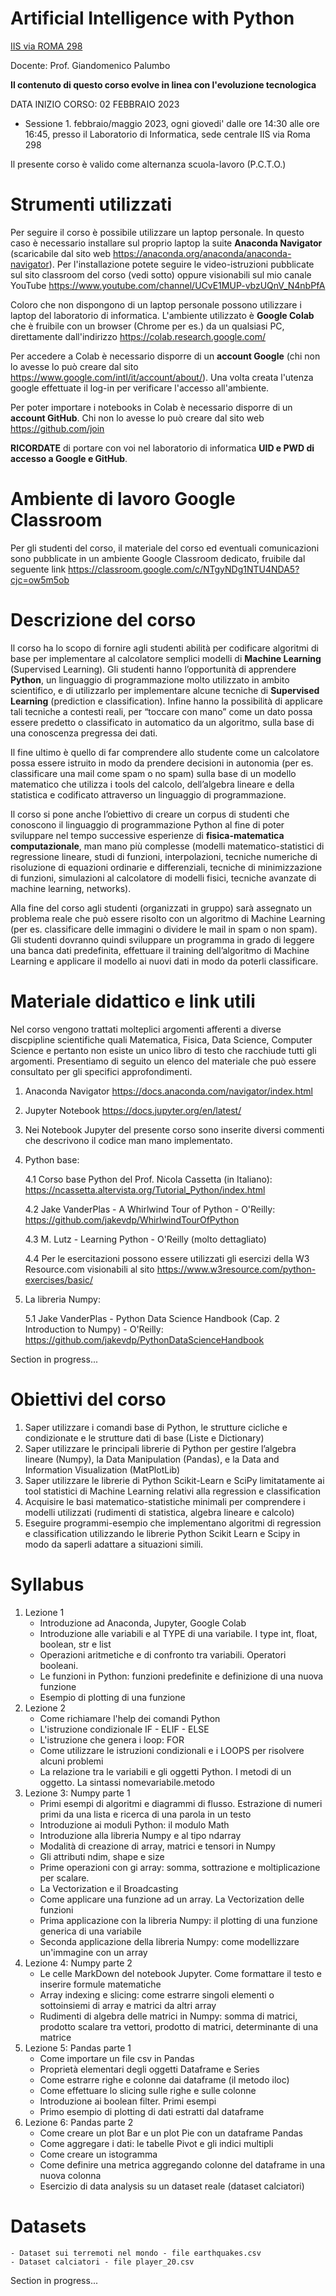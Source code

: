 # Artificial Intelligence with Python
[IIS via ROMA 298](https://www.liceoguidonia.edu.it/)

Docente: Prof. Giandomenico Palumbo

**Il contenuto di questo corso evolve in linea con l'evoluzione tecnologica**

DATA INIZIO CORSO: 02 FEBBRAIO 2023

* Sessione 1. febbraio/maggio 2023, ogni giovedi' dalle ore 14:30 alle ore 16:45, presso il Laboratorio di Informatica, sede centrale IIS via Roma 298

Il presente corso è valido come alternanza scuola-lavoro (P.C.T.O.)

# Strumenti utilizzati
Per seguire il corso è possibile utilizzare un laptop personale.
In questo caso è necessario installare sul proprio laptop la suite **Anaconda Navigator** (scaricabile dal sito web https://anaconda.org/anaconda/anaconda-navigator). Per l'installazione potete seguire le video-istruzioni pubblicate sul sito classroom del corso (vedi sotto) oppure visionabili sul mio canale YouTube https://www.youtube.com/channel/UCvE1MUP-vbzUQnV_N4nbPfA

Coloro che non dispongono di un laptop personale possono utilizzare i laptop del laboratorio di informatica. L'ambiente utilizzato è **Google Colab** che è fruibile con un browser (Chrome per es.) da un qualsiasi PC, direttamente dall'indirizzo https://colab.research.google.com/ 

Per accedere a Colab è necessario disporre di un **account Google** (chi non lo avesse lo può creare dal sito https://www.google.com/intl/it/account/about/). Una volta creata l'utenza google effettuate il log-in per verificare l'accesso all'ambiente. 

Per poter importare i notebooks in Colab è necessario disporre di un **account GitHub**. Chi non lo avesse lo può creare dal sito web https://github.com/join

**RICORDATE** di portare con voi nel laboratorio di informatica **UID e PWD di accesso a Google e GitHub**.

# Ambiente di lavoro Google Classroom
Per gli studenti del corso, il materiale del corso ed eventuali comunicazioni sono pubblicate in un ambiente Google Classroom dedicato, fruibile dal seguente link
https://classroom.google.com/c/NTgyNDg1NTU4NDA5?cjc=ow5m5ob

# Descrizione del corso

Il corso ha lo scopo di fornire agli studenti abilità per codificare algoritmi di base per implementare al calcolatore semplici modelli di **Machine Learning** (Supervised Learning). Gli studenti hanno l’opportunità di apprendere **Python**, un linguaggio di programmazione molto utilizzato in ambito  scientifico, e di utilizzarlo per implementare alcune tecniche di **Supervised Learning** (prediction e classification). Infine hanno la possibilità di applicare tali tecniche a contesti reali, per “toccare con mano” come un dato possa essere predetto o classificato in automatico da un algoritmo, sulla base di una conoscenza pregressa dei dati.
 
Il fine ultimo è quello di far comprendere allo studente come un calcolatore possa essere istruito in modo da prendere decisioni in autonomia (per es. classificare una mail come spam o no spam) sulla base di un modello matematico che utilizza i tools del calcolo, dell’algebra lineare e della statistica e codificato attraverso un linguaggio di programmazione.

Il corso si pone anche l’obiettivo di creare un corpus di studenti che conoscono il linguaggio di programmazione Python al fine di poter sviluppare nel tempo successive esperienze di **fisica-matematica computazionale**, man mano più complesse (modelli matematico-statistici di regressione lineare, studi di funzioni, interpolazioni, tecniche numeriche di risoluzione di equazioni ordinarie e differenziali, tecniche di minimizzazione di funzioni, simulazioni al calcolatore di modelli fisici, tecniche avanzate di machine learning, networks). 

Alla fine del corso agli studenti (organizzati in gruppo) sarà assegnato un problema reale che può essere risolto con un algoritmo di Machine Learning (per es. classificare delle immagini o dividere le mail in spam o non spam). Gli studenti dovranno quindi sviluppare un programma in grado di leggere una banca dati predefinita, effettuare il training dell’algoritmo di Machine Learning e applicare il modello ai nuovi dati in modo da poterli classificare.  
   
# Materiale didattico e link utili
Nel corso vengono trattati molteplici argomenti afferenti a diverse discpipline scientifiche quali Matematica, Fisica, Data Science, Computer Science e pertanto non esiste un unico libro di testo che racchiude tutti gli argomenti. 
Presentiamo di seguito un elenco del materiale che può essere consultato per gli specifici approfondimenti.

1. Anaconda Navigator
https://docs.anaconda.com/navigator/index.html
2. Jupyter Notebook
https://docs.jupyter.org/en/latest/
3. Nei Notebook Jupyter del presente corso sono inserite diversi commenti che descrivono il codice man mano implementato.
4. Python base:

    4.1 Corso base Python del Prof. Nicola Cassetta (in Italiano): https://ncassetta.altervista.org/Tutorial_Python/index.html

    4.2 Jake VanderPlas - A Whirlwind Tour of Python - O'Reilly: https://github.com/jakevdp/WhirlwindTourOfPython

    4.3 M. Lutz - Learning Python - O'Reilly (molto dettagliato)

    4.4 Per le esercitazioni possono essere utilizzati gli esercizi della W3 Resource.com visionabili al sito https://www.w3resource.com/python-exercises/basic/

5. La libreria Numpy:

    5.1 Jake VanderPlas - Python Data Science Handbook (Cap. 2 Introduction to Numpy) - O'Reilly: https://github.com/jakevdp/PythonDataScienceHandbook

Section in progress...

# Obiettivi del corso
1. Saper utilizzare i comandi base di Python, le strutture cicliche e condizionate e le strutture dati di base (Liste e Dictionary)
2. Saper utilizzare le principali librerie di Python per gestire l’algebra lineare (Numpy), la Data Manipulation (Pandas), e la Data and Information Visualization (MatPlotLib)
3. Saper utilizzare le librerie di Python Scikit-Learn e SciPy limitatamente ai tool statistici di Machine Learning relativi alla regression e classification
4. Acquisire le basi matematico-statistiche minimali per comprendere i modelli utilizzati (rudimenti di statistica, algebra lineare e calcolo)
5. Eseguire programmi-esempio che implementano algoritmi di regression e classification utilizzando le librerie Python Scikit Learn e Scipy in modo da saperli adattare a situazioni simili.

# Syllabus

1. Lezione 1
    - Introduzione ad Anaconda, Jupyter, Google Colab
    - Introduzione alle variabili e al TYPE di una variabile. I type int, float, boolean, str e list
    - Operazioni aritmetiche e di confronto tra variabili. Operatori booleani.
    - Le funzioni in Python: funzioni predefinite e definizione di una nuova funzione
    - Esempio di plotting di una funzione
2. Lezione 2
    - Come richiamare l'help dei comandi Python
    - L'istruzione condizionale IF - ELIF - ELSE
    - L'istruzione che genera i loop: FOR 
    - Come utilizzare le istruzioni condizionali e i LOOPS per risolvere alcuni problemi
    - La relazione tra le variabili e gli oggetti Python. I metodi di un oggetto. La sintassi nomevariabile.metodo
3. Lezione 3: Numpy parte 1
    - Primi esempi di algoritmi e diagrammi di flusso. Estrazione di numeri primi da una lista e ricerca di una parola in un testo
    - Introduzione ai moduli Python: il modulo Math
    - Introduzione alla libreria Numpy e al tipo ndarray
    - Modalità di creazione di array, matrici e tensori in Numpy
    - Gli attributi ndim, shape e size
    - Prime operazioni con gi array: somma, sottrazione e moltiplicazione per scalare. 
    - La Vectorization e il Broadcasting
    - Come applicare una funzione ad un array. La Vectorization delle funzioni
    - Prima applicazione con la libreria Numpy: il plotting di una funzione generica di una variabile
    - Seconda applicazione della libreria Numpy: come modellizzare un'immagine con un array 
4. Lezione 4: Numpy parte 2
    - Le celle MarkDown del notebook Jupyter. Come formattare il testo e inserire formule matematiche 
    - Array indexing e slicing: come estrarre singoli elementi o sottoinsiemi di array e matrici da altri array
    - Rudimenti di algebra delle matrici in Numpy: somma di matrici, prodotto scalare tra vettori, prodotto di matrici, determinante di una matrice
5. Lezione 5: Pandas parte 1
    - Come importare un file csv in Pandas
    - Proprietà elementari degli oggetti Dataframe e Series
    - Come estrarre righe e colonne dai dataframe (il metodo iloc)
    - Come effettuare lo slicing sulle righe e sulle colonne
    - Introduzione ai boolean filter. Primi esempi
    - Primo esempio di plotting di dati estratti dal dataframe
6. Lezione 6: Pandas parte 2
    - Come creare un plot Bar e un plot Pie con un dataframe Pandas
    - Come aggregare i dati: le tabelle Pivot e gli indici multipli
    - Come creare un istogramma
    - Come definire una metrica aggregando colonne del dataframe in una nuova colonna
    - Esercizio di data analysis su un dataset reale (dataset calciatori)

# Datasets
    - Dataset sui terremoti nel mondo - file earthquakes.csv 
    - Dataset calciatori - file player_20.csv

Section in progress...
